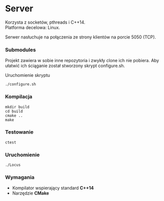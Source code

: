 # Server
Korzysta z socketów, pthreads i C++14.  
Platforma decelowa: Linux.

Serwer nasłuchuje na połączenia ze strony klientów na porcie 5050 (TCP).

### Submodules
Projekt zawiera w sobie inne repozytoria i zwykły clone ich nie pobiera.
Aby ułatwić ich ściąganie został stworzony skrypt configure.sh.

Uruchomienie skryptu
```
./configure.sh
```

### Kompilacja
```
mkdir build
cd build
cmake ..
make
```

### Testowanie
```
ctest
```

### Uruchomienie
```
./Locus
```

### Wymagania
* Kompilator wspierający standard **C++14**  
* Narzędzie **CMake**

